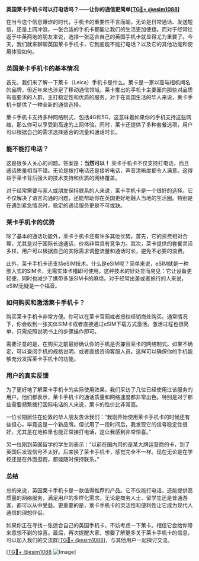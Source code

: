 **英国莱卡手机卡可以打电话吗？——让你的通信更简单[[TG💪+ @esim1088](https://t.me/s/esim1088)]**

在当今这个信息爆炸的时代，手机卡的重要性不言而喻。无论是日常通话、发送短信，还是上网冲浪，一张合适的手机卡都能让我们的生活更加便捷。而对于经常往返于中英两地的朋友来说，选择一张适合自己的英国手机卡就显得尤为重要了。今天，我们就来聊聊英国莱卡手机卡，它到底能不能打电话？以及它的其他功能和使用体验如何。

### 英国莱卡手机卡的基本情况

首先，我们来了解一下莱卡（Leica）手机卡是什么。莱卡是一家以高端相机闻名的品牌，但近年来也涉足了移动通信领域。莱卡推出的手机卡主要面向那些对品质有高要求的人群，主打稳定性和优质的服务。对于在英国生活的华人来说，莱卡手机卡提供了一种全新的通信选择。

莱卡手机卡支持多种网络制式，包括4G和5G，这意味着如果你的手机支持这些网络，那么你可以享受到高速的上网体验。同时，莱卡还提供了多种套餐选项，用户可以根据自己的需求选择适合的流量和通话时长。

### 能不能打电话？

这是很多人关心的问题。答案是：**当然可以！** 莱卡手机卡不仅支持打电话，而且通话质量相当不错。无论是拨打电话还是接听电话，声音清晰度都令人满意。这得益于莱卡背后强大的技术支持和优质的网络覆盖。

对于经常需要与家人或朋友保持联系的人来说，莱卡手机卡是一个很好的选择。它不仅解决了语言沟通的问题，还能帮助你在英国更好地融入当地的生活圈。特别是在遇到紧急情况时，稳定的通话服务更是不可或缺。

### 莱卡手机卡的优势

除了基本的通话功能外，莱卡手机卡还有许多其他优势。首先，它的资费相对合理，尤其是对于国际长途通话，价格非常具有竞争力。其次，莱卡提供的套餐灵活多样，用户可以根据自己的实际需求调整流量和通话时长，避免不必要的浪费。

此外，莱卡手机卡还支持eSIM技术。什么是eSIM呢？简单来说，eSIM就是一种嵌入式的SIM卡，无需实体卡槽即可使用。这种技术的好处显而易见：它让设备更轻便，同时也减少了携带多张SIM卡的麻烦。对于经常出差或者旅行的人来说，eSIM无疑是一个福音。

### 如何购买和激活莱卡手机卡？

购买莱卡手机卡非常方便。你可以在莱卡官网或者授权经销商处购买。通常情况下，你会收到一张实体SIM卡或者直接通过eSIM下载方式激活。激活过程也很简单，只需按照说明书上的步骤操作即可。

需要注意的是，在购买之前最好确认你的手机是否兼容莱卡的网络制式。如果不确定，可以查阅手机的规格说明，或者直接咨询客服人员。这样可以确保你的手机能够充分发挥莱卡手机卡的功能。

### 用户的真实反馈

为了更好地了解莱卡手机卡的实际使用效果，我们采访了几位已经使用过该服务的用户。他们都表示，莱卡手机卡的通话质量和网络速度都非常出色。特别是对于那些需要频繁拨打国际电话的人来说，莱卡的性价比非常高。

一位长期居住在伦敦的华人朋友告诉我们：“我刚开始使用莱卡手机卡的时候还有些担心，毕竟这是一个新品牌。但试用了一段时间后，我发现它的信号稳定性很好，尤其是在地铁里也能正常接打电话，这让我感到非常惊喜。”

另一位刚到英国留学的学生则表示：“以前在国内用的是某大牌运营商的卡，到了英国后发现信号不太好。后来换了莱卡手机卡，感觉完全不一样。现在无论是在学校还是在外面逛街，都能随时保持联系。”

### 总结

总的来说，英国莱卡手机卡是一款值得推荐的产品。它不仅能打电话，还能提供高质量的网络服务，满足用户的多样化需求。无论是商务人士、留学生还是普通游客，都可以从中受益。更重要的是，莱卡手机卡的灵活性和便利性让它成为现代人通信的理想伴侣。

如果你正在寻找一张适合自己的英国手机卡，不妨考虑一下莱卡。相信它会给你带来意想不到的惊喜。最后，再次提醒大家，想要了解更多关于莱卡手机卡的信息，可以加入我们的交流群[[TG💪+ @esim1088](https://t.me/s/esim1088)]，与其他用户一起探讨交流。

[[TG💪+ @esim1088](https://t.me/s/esim1088) ![Image](https://i.postimg.cc/4NQfJmqS/Snipaste-2025-05-13-00-14-12.png)]